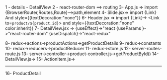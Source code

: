 1 - details - DetailView
2 - react-router-dom ==> routing
3- App.js => import {BrowserRouter,Routes,Route}-->path,element
4- Slide.jsx=> import {Link} And style={{textDecoration:"none"}}
6- Header.jsx => import {Link}-> <Link to=`product/${product.id}`> and style={{textDecoration:"none"
                                                                               color:inherit}}
7- DetailView.jsx => {useEffect}->"react
{useParams }->"react-router-dom"
{useDispatch}->"react-redux"

8- redux->actions->productActions->getProductDetails
9- redux->constants
10- redux->reducers->productReducer
11- redux->store.js
12- server-routes-route.js
13- server->controller->product-controller.js->getProductById()
14- DetailView.js->
15- ActionItem.js->

---

16- ProductDetail
